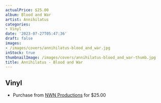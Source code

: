 ```yaml
---
actualPrice: $25.00
album: Blood and War
artist: Annihilatus
categories:
- Vinyl
date: '2023-07-27T05:47:36'
draft: false
images:
- /images/covers/annihilatus-blood_and_war.jpg
inStock: true
thumbnailImage: /images/covers/annihilatus-blood_and_war-thumb.jpg
title: Annihilatus - Blood and War
---
```


## Vinyl
* Purchase from [NWN Productions](http://shop.nwnprod.com/index.php?route=product/product&path=75&product_id=7708&sort=pd.name&order=ASC) for $25.00
